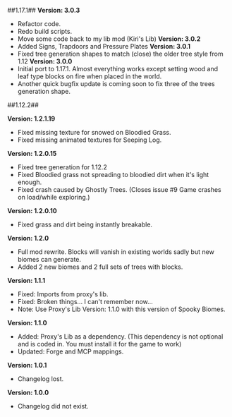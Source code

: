 ##1.17.1##
**Version: 3.0.3**
- Refactor code.
- Redo build scripts.
- Move some code back to my lib mod (Kiri's Lib)
**Version: 3.0.2**
- Added Signs, Trapdoors and Pressure Plates
**Version: 3.0.1**
- Fixed tree generation shapes to match (close) the older tree style from 1.12
**Version: 3.0.0**
- Initial port to 1.17.1. Almost everything works except setting wood and leaf type blocks on fire when placed in the world.
- Another quick bugfix update is coming soon to fix three of the trees generation shape.

##1.12.2##

**Version: 1.2.1.19**
- Fixed missing texture for snowed on Bloodied Grass.
- Fixed missing animated textures for Seeping Log.

**Version: 1.2.0.15**
- Fixed tree generation for 1.12.2
- Fixed Bloodied grass not spreading to bloodied dirt when it's light enough.
- Fixed crash caused by Ghostly Trees. (Closes issue #9 Game crashes on load/while exploring.)

**Version: 1.2.0.10**
- Fixed grass and dirt being instantly breakable.

**Version: 1.2.0**
- Full mod rewrite. Blocks will vanish in existing worlds sadly but new biomes can generate.
- Added 2 new biomes and 2 full sets of trees with blocks.

**Version: 1.1.1**
- Fixed: Imports from proxy's lib.
- Fixed: Broken things... I can't remember now...
- Note: Use Proxy's Lib Version: 1.1.0 with this version of Spooky Biomes.

**Version: 1.1.0**
- Added: Proxy's Lib as a dependency. (This dependency is not optional and is coded in. You must install it for the game to work)
- Updated: Forge and MCP mappings.

**Version: 1.0.1**
- Changelog lost.

**Version: 1.0.0**
- Changelog did not exist.
